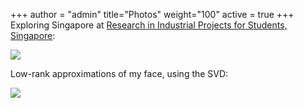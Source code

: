 +++
author = "admin"
title="Photos"
weight="100"
active = true
+++
Exploring Singapore at [Research in Industrial Projects for Students, Singapore](https://www.ipam.ucla.edu/programs/student-research-programs/research-in-industrial-projects-for-students-rips-2019-singapore/):

![](/img/singaporefour.jpg)

Low-rank approximations of my face, using the SVD:

![](/img/svd_faces.jpg)

